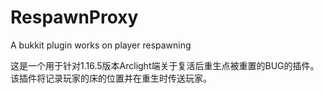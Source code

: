 # RespawnProxy
A bukkit plugin works on player respawning

这是一个用于针对1.16.5版本Arclight端关于复活后重生点被重置的BUG的插件。该插件将记录玩家的床的位置并在重生时传送玩家。
